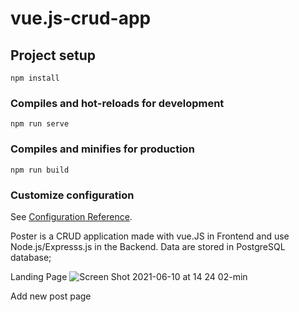 # vue.js-crud-app

## Project setup
```
npm install
```

### Compiles and hot-reloads for development
```
npm run serve
```

### Compiles and minifies for production
```
npm run build
```

### Customize configuration
See [Configuration Reference](https://cli.vuejs.org/config/).

Poster is a CRUD application made with vue.JS in Frontend and use Node.js/Expresss.js in the Backend. Data are stored in PostgreSQL database;

Landing Page
![Screen Shot 2021-06-10 at 14 24 02-min](https://user-images.githubusercontent.com/75132670/123327108-b53a8080-d542-11eb-99f3-9cdc3b77c331.png)

Add new post page

